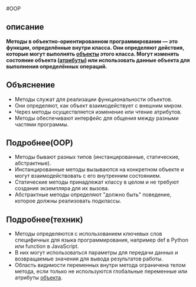 #OOP 
## описание
**Методы в объектно-ориентированном программировании — это функции, определённые внутри класса. Они определяют действия, которые могут выполнять [объекты](Объект) этого класса. Могут изменять состояние объекта ([атрибуты](Атрибут)) или использовать данные объекта для выполнения определённых операций.**
## Объяснение

- Методы служат для реализации функциональности объектов.
- Они определяют, как объект взаимодействует с внешним миром.
- Через методы осуществляется изменение или чтение атрибутов.
- Методы обеспечивают интерфейс для общения между разными частями программы.
## Подробнее(OOP)

- Методы бывают разных типов (инстанцированные, статические, абстрактные).
- Инстанцированные методы вызываются на конкретном объекте и могут взаимодействовать с его внутренним состоянием.
- Статические методы принадлежат классу в целом и не требуют создания экземпляра для их вызова.
- Абстрактные методы определяют "должно быть" поведение, которое должны реализовать подклассы.
## Подробнее(техник)

- Методы определяются с использованием ключевых слов специфичных для языка программирования, например def в Python или function в JavaScript.
- В них могут использоваться параметры для передачи данных и возвращаемые значения для вывода результатов работы.
- Область видимости переменных внутри метода ограничена телом метода, если только не используются глобальные переменные или атрибуты [объекта](Объект).

